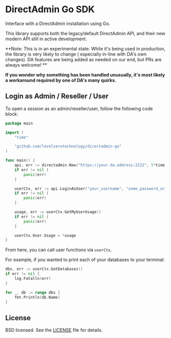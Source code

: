# DirectAdmin Go SDK

Interface with a DirectAdmin installation using Go.

This library supports both the legacy/default DirectAdmin API, and their new modern API still in active development.

**Note: This is in an experimental state. While it's being used in production, the library is very likely to change (
especially in-line with DA's own changes). DA features are being added as needed on our end, but PRs are always welcome!
**

**If you wonder why something has been handled unusually, it's most likely a workaround required by one of DA's many 
quirks.**

## Login as Admin / Reseller / User

To open a session as an admin/reseller/user, follow the following code block:

```go
package main

import (
	"time"

	"github.com/levelzerotechnology/directadmin-go"
)

func main() {
	api, err := directadmin.New("https://your.da.address:2222", 5*time.Second)
	if err != nil {
		panic(err)
	}

	userCtx, err := api.LoginAsUser("your_username", "some_password_or_key")
	if err != nil {
		panic(err)
	}

	usage, err := userCtx.GetMyUserUsage()
	if err != nil {
		panic(err)
	}

	userCtx.User.Usage = *usage
}

```

From here, you can call user functions via `userCtx`.

For example, if you wanted to print each of your databases to your terminal:

```go
dbs, err := userCtx.GetDatabases()
if err != nil {
    log.Fatalln(err)
}

for _, db := range dbs {
    fmt.Println(db.Name)
}
```

## License

BSD licensed. See the [LICENSE](LICENSE) file for details.